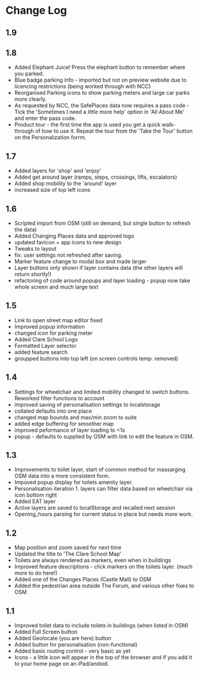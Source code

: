 # Change Log

## 1.9

## 1.8
* Added Elephant Juice! Press the elephant button to remember where you parked.
* Blue badge parking info - imported but not on preview website due to licencing restrictions (being worked through with NCC)
* Reorganised Parking icons to show parking meters and large car parks more clearly.
* As requested by NCC, the SafePlaces data now requires a pass code - Tick the 'Sometimes I need a little more help' option in 'All About Me' and enter the pass code.
* Product tour - the first time the app is used you get a quick walk-through of how to use it. Repeat the tour from the 'Take the Tour' button on the Personalization forrm.


## 1.7
* Added layers for 'shop' and 'enjoy'
* Added get around layer (ramps, steps, crossings, lifts, escalators)
* Added shop mobility to the 'around' layer
* increased size of top left icons


## 1.6
* Scripted import from OSM (still on demand, but single button to refresh the data) 
* Added Changing Places data and approved logo
* updated favicon + app icons to new design
* Tweaks to layout
* fix: user settings not refreshed after saving.
* Marker feature change to modal box and made larger
* Layer buttons only shown if layer contains data (the other layers will return shortly!)
* refactoring of code around popups and layer loading - popup now take whole screen and much large text

## 1.5
* Link to open street map editor fixed
* Improved popup information
* changed icon for parking meter
* Added Clare School Logo
* Formatted Layer selector
* added feature search
* groupped buttons into top left (on screen controls temp. removed)

## 1.4
* Settings for wheelchair and limited mobility changed to switch buttons. Reworked filter functions to account
* improved saving of personalisation settings to localstorage
* collated defaults into one place
* changed map bounds and max/min zoom to suite
* added edge buffering for smoother map
* improved peformance of layer loading to <1s
* popup - defaults to supplied by OSM with link to edit the feature in OSM.

## 1.3
* Improvements to toilet layer, start of common method for massarging OSM data into a more consistent form.
* Impoved popup display for toilets amenity layer.
* Personalisation iteration 1. layers can filter data based on wheelchair via icon bottom right
* Added EAT layer
* Active layers are saved to localStorage and recalled next session
* Opening_hours parsing for current status in place but needs more work.


## 1.2
* Map position and zoom saved for next time
* Updated the title to 'The Clare School Map'
* Toilets are always rendered as markers, even when in buildings
* Improved feature descriptions - click markers on the toilets layer. (much more to do here!)
* Added one of the Changes Places (Castle Mall) to OSM
* Added the pedestrian area outside The Forum, and various other fixes to OSM


## 1.1
* Improved toilet data to include toilets in buildings (when listed in OSM)
* Added Full Screen button
* Added Geolocate (you are here) button 
* Added button for personalisation (non-functional)
* Added basic routing control - very basic as yet
* Icons - a little icon will appear in the top of the browser and if you add it to your home page on an iPad/andoid.
